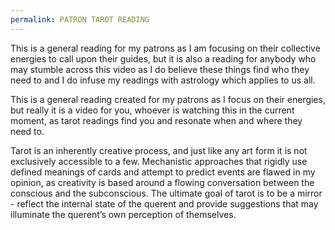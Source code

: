 ```yaml
---
permalink: PATRON TAROT READING
---
```

This is a general reading for my patrons as I am focusing on their collective energies to call upon their guides, but it is also a reading for anybody who may stumble across this video as I do believe these things find who they need to and I do infuse my readings with astrology which applies to us all.

This is a general reading created for my patrons as I focus on their energies, but really it is a video for you, whoever is watching this in the current moment, as tarot readings find you and resonate when and where they need to. 

Tarot is an inherently creative process, and just like any art form it is not exclusively accessible to a few. Mechanistic approaches that rigidly use defined meanings of cards and attempt to predict events are flawed in my opinion, as creativity is based around a flowing conversation between the conscious and the subconscious. The ultimate goal of tarot is to be a mirror - reflect the internal state of the querent and provide suggestions that may illuminate the querent’s own perception of themselves.